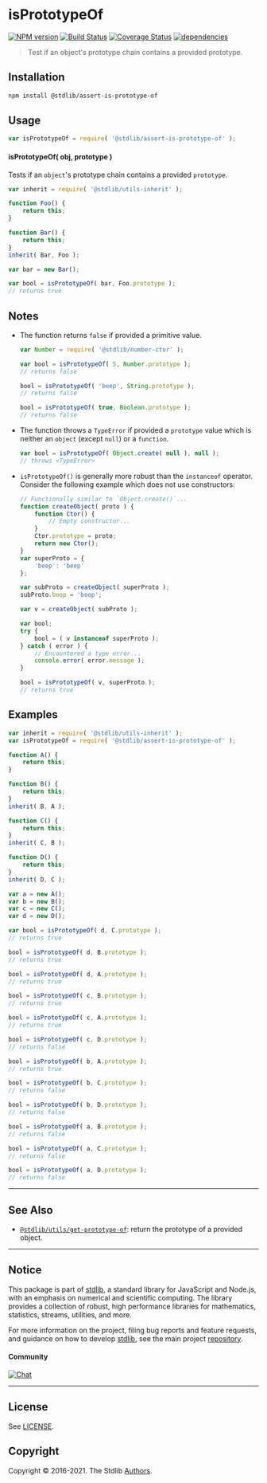 <!--

@license Apache-2.0

Copyright (c) 2018 The Stdlib Authors.

Licensed under the Apache License, Version 2.0 (the "License");
you may not use this file except in compliance with the License.
You may obtain a copy of the License at

   http://www.apache.org/licenses/LICENSE-2.0

Unless required by applicable law or agreed to in writing, software
distributed under the License is distributed on an "AS IS" BASIS,
WITHOUT WARRANTIES OR CONDITIONS OF ANY KIND, either express or implied.
See the License for the specific language governing permissions and
limitations under the License.

-->

# isPrototypeOf

[![NPM version][npm-image]][npm-url] [![Build Status][test-image]][test-url] [![Coverage Status][coverage-image]][coverage-url] [![dependencies][dependencies-image]][dependencies-url]

> Test if an object's prototype chain contains a provided prototype.

<section class="intro">

</section>

<!-- /.intro -->

<section class="installation">

## Installation

```bash
npm install @stdlib/assert-is-prototype-of
```

</section>

<section class="usage">

## Usage

<!-- eslint-disable stdlib/no-redeclare -->

```javascript
var isPrototypeOf = require( '@stdlib/assert-is-prototype-of' );
```

#### isPrototypeOf( obj, prototype )

Tests if an `object`'s prototype chain contains a provided `prototype`.

<!-- eslint-disable stdlib/no-redeclare -->

```javascript
var inherit = require( '@stdlib/utils-inherit' );

function Foo() {
    return this;
}

function Bar() {
    return this;
}
inherit( Bar, Foo );

var bar = new Bar();

var bool = isPrototypeOf( bar, Foo.prototype );
// returns true
```

</section>

<!-- /.usage -->

<section class="notes">

## Notes

-   The function returns `false` if provided a primitive value.

    <!-- eslint-disable stdlib/no-redeclare -->

    ```javascript
    var Number = require( '@stdlib/number-ctor' );

    var bool = isPrototypeOf( 5, Number.prototype );
    // returns false

    bool = isPrototypeOf( 'beep', String.prototype );
    // returns false

    bool = isPrototypeOf( true, Boolean.prototype );
    // returns false
    ```

-   The function throws a `TypeError` if provided a `prototype` value which is neither an `object` (except `null`) or a `function`.

    <!-- eslint-disable stdlib/no-redeclare -->

    ```javascript
    var bool = isPrototypeOf( Object.create( null ), null );
    // throws <TypeError>
    ```

-   `isPrototypeOf()` is generally more robust than the `instanceof` operator. Consider the following example which does not use constructors:

    <!-- eslint-disable stdlib/no-redeclare -->

    ```javascript
    // Functionally similar to `Object.create()`...
    function createObject( proto ) {
        function Ctor() {
            // Empty constructor...
        }
        Ctor.prototype = proto;
        return new Ctor();
    }
    var superProto = {
        'beep': 'beep'
    };

    var subProto = createObject( superProto );
    subProto.boop = 'boop';

    var v = createObject( subProto );

    var bool;
    try {
        bool = ( v instanceof superProto );
    } catch ( error ) {
        // Encountered a type error...
        console.error( error.message );
    }

    bool = isPrototypeOf( v, superProto );
    // returns true
    ```

</section>

<!-- /.notes -->

<section class="examples">

## Examples

<!-- eslint-disable stdlib/no-redeclare -->

<!-- eslint no-undef: "error" -->

```javascript
var inherit = require( '@stdlib/utils-inherit' );
var isPrototypeOf = require( '@stdlib/assert-is-prototype-of' );

function A() {
    return this;
}

function B() {
    return this;
}
inherit( B, A );

function C() {
    return this;
}
inherit( C, B );

function D() {
    return this;
}
inherit( D, C );

var a = new A();
var b = new B();
var c = new C();
var d = new D();

var bool = isPrototypeOf( d, C.prototype );
// returns true

bool = isPrototypeOf( d, B.prototype );
// returns true

bool = isPrototypeOf( d, A.prototype );
// returns true

bool = isPrototypeOf( c, B.prototype );
// returns true

bool = isPrototypeOf( c, A.prototype );
// returns true

bool = isPrototypeOf( c, D.prototype );
// returns false

bool = isPrototypeOf( b, A.prototype );
// returns true

bool = isPrototypeOf( b, C.prototype );
// returns false

bool = isPrototypeOf( b, D.prototype );
// returns false

bool = isPrototypeOf( a, B.prototype );
// returns false

bool = isPrototypeOf( a, C.prototype );
// returns false

bool = isPrototypeOf( a, D.prototype );
// returns false
```

</section>

<!-- /.examples -->

<!-- Section for related `stdlib` packages. Do not manually edit this section, as it is automatically populated. -->

<section class="related">

* * *

## See Also

-   [`@stdlib/utils/get-prototype-of`][@stdlib/utils/get-prototype-of]: return the prototype of a provided object.

</section>

<!-- /.related -->

<!-- Section for all links. Make sure to keep an empty line after the `section` element and another before the `/section` close. -->


<section class="main-repo" >

* * *

## Notice

This package is part of [stdlib][stdlib], a standard library for JavaScript and Node.js, with an emphasis on numerical and scientific computing. The library provides a collection of robust, high performance libraries for mathematics, statistics, streams, utilities, and more.

For more information on the project, filing bug reports and feature requests, and guidance on how to develop [stdlib][stdlib], see the main project [repository][stdlib].

#### Community

[![Chat][chat-image]][chat-url]

---

## License

See [LICENSE][stdlib-license].


## Copyright

Copyright &copy; 2016-2021. The Stdlib [Authors][stdlib-authors].

</section>

<!-- /.stdlib -->

<!-- Section for all links. Make sure to keep an empty line after the `section` element and another before the `/section` close. -->

<section class="links">

[npm-image]: http://img.shields.io/npm/v/@stdlib/assert-is-prototype-of.svg
[npm-url]: https://npmjs.org/package/@stdlib/assert-is-prototype-of

[test-image]: https://github.com/stdlib-js/assert-is-prototype-of/actions/workflows/test.yml/badge.svg
[test-url]: https://github.com/stdlib-js/assert-is-prototype-of/actions/workflows/test.yml

[coverage-image]: https://img.shields.io/codecov/c/github/stdlib-js/assert-is-prototype-of/main.svg
[coverage-url]: https://codecov.io/github/stdlib-js/assert-is-prototype-of?branch=main

[dependencies-image]: https://img.shields.io/david/stdlib-js/assert-is-prototype-of.svg
[dependencies-url]: https://david-dm.org/stdlib-js/assert-is-prototype-of/main

[chat-image]: https://img.shields.io/gitter/room/stdlib-js/stdlib.svg
[chat-url]: https://gitter.im/stdlib-js/stdlib/

[stdlib]: https://github.com/stdlib-js/stdlib

[stdlib-authors]: https://github.com/stdlib-js/stdlib/graphs/contributors

[stdlib-license]: https://raw.githubusercontent.com/stdlib-js/assert-is-prototype-of/main/LICENSE

<!-- <related-links> -->

[@stdlib/utils/get-prototype-of]: https://github.com/stdlib-js/utils-get-prototype-of

<!-- </related-links> -->

</section>

<!-- /.links -->
